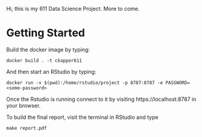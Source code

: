 Hi, this is my 611 Data Science Project. More to come.

Getting Started
===============

Build the docker image by typing:
```
docker build . -t ckapper611
```

And then start an RStudio by typing:

```
docker run -v $(pwd):/home/rstudio/project -p 8787:8787 -e PASSWORD=<some-password>
```

Once the Rstudio is running connect to it by visiting
https://localhost:8787 in your browser. 

To build the final report, visit the terminal in RStudio and type

```
make report.pdf
```

